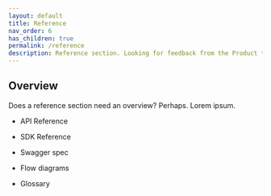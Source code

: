```yaml
---
layout: default
title: Reference
nav_order: 6
has_children: true
permalink: /reference
description: Reference section. Looking for feedback from the Product team on this page.
---
```


## Overview

Does a reference section need an overview? Perhaps. Lorem ipsum.

* API Reference

* SDK Reference

* Swagger spec

* Flow diagrams

* Glossary

